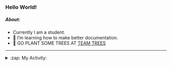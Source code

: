 ### Hello World!

##### About:
- Currently I am a student.
- 🌱 I’m learning how to make better documentation.
- 🌱 GO PLANT SOME TREES AT [TEAM TREES](https://teamtrees.org/)

---
<details>
  <summary>:zap: My Activity:</summary>
  
<!--START_SECTION:waka-->
![Code Time](http://img.shields.io/badge/Code%20Time-1%2C028%20hrs%2037%20mins-blue)

**I'm a Night 🦉** 

```text
🌞 Morning    106 commits    ███░░░░░░░░░░░░░░░░░░░░░░   12.94% 
🌆 Daytime    206 commits    ██████░░░░░░░░░░░░░░░░░░░   25.15% 
🌃 Evening    239 commits    ███████░░░░░░░░░░░░░░░░░░   29.18% 
🌙 Night      268 commits    ████████░░░░░░░░░░░░░░░░░   32.72%

```
📅 **I'm Most Productive on Tuesday** 

```text
Monday       120 commits    ███░░░░░░░░░░░░░░░░░░░░░░   14.65% 
Tuesday      137 commits    ████░░░░░░░░░░░░░░░░░░░░░   16.73% 
Wednesday    121 commits    ███░░░░░░░░░░░░░░░░░░░░░░   14.77% 
Thursday     125 commits    ███░░░░░░░░░░░░░░░░░░░░░░   15.26% 
Friday       107 commits    ███░░░░░░░░░░░░░░░░░░░░░░   13.06% 
Saturday     92 commits     ██░░░░░░░░░░░░░░░░░░░░░░░   11.23% 
Sunday       117 commits    ███░░░░░░░░░░░░░░░░░░░░░░   14.29%

```


📊 **This Week I Spent My Time On** 

```text
🔥 Editors: 
VS Code                  14 hrs 11 mins      █████████████████████████   100.0%

🐱‍💻 Projects: 
my-homepage              5 hrs 47 mins       ██████████░░░░░░░░░░░░░░░   40.85% 
TearDrops                3 hrs 43 mins       ██████░░░░░░░░░░░░░░░░░░░   26.22% 
CSF22                    3 hrs 36 mins       ██████░░░░░░░░░░░░░░░░░░░   25.39% 
skillgraff               56 mins             █░░░░░░░░░░░░░░░░░░░░░░░░   6.65% 
TEA-onboarding-bot       5 mins              ░░░░░░░░░░░░░░░░░░░░░░░░░   0.7%

```


 Last Updated on 05/02/2023 06:04:09 UTC
<!--END_SECTION:waka-->
</details>

